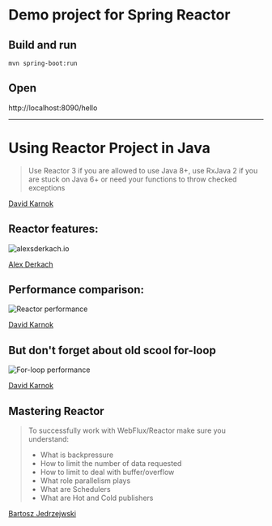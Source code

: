 # Demo project for Spring Reactor

## Build and run
```
mvn spring-boot:run
```

## Open
http://localhost:8090/hello

---


# Using Reactor Project in Java

> Use Reactor 3 if you are allowed to use Java 8+, use RxJava 2 if you are stuck on Java 6+ or need your functions to throw checked exceptions

[David Karnok](https://twitter.com/akarnokd/status/780135681897197568)

## Reactor features:

![alexsderkach.io](http://alexsderkach.io/assets/posts/2017-04-22-comparing-java-8-rxjava-reactor/conclusion.png "alexsderkach.io")

[Alex Derkach](http://alexsderkach.io/comparing-java-8-rxjava-reactor/)

## Performance comparison:

![Reactor performance](https://pbs.twimg.com/media/CtOX-icWEAAJi1I.jpg "David Karnok Reactor Comparison")

[David Karnok](https://twitter.com/akarnokd/status/780135681897197568)

## But don't forget about old scool for-loop

![For-loop performance](https://pbs.twimg.com/media/Dw86dJEWwAAGjip.jpg "David Karnok Reactor Comparison")

[David Karnok](https://twitter.com/akarnokd/status/780135681897197568)

## Mastering Reactor

> To successfully work with WebFlux/Reactor make sure you understand:
> - What is backpressure
> - How to limit the number of data requested
> - How to limit to deal with buffer/overflow
> - What role parallelism plays
> - What are Schedulers
> - What are Hot and Cold publishers

[Bartosz Jedrzejwski](https://www.e4developer.com/2018/04/28/springs-webflux-reactor-parallelism-and-backpressure/)
